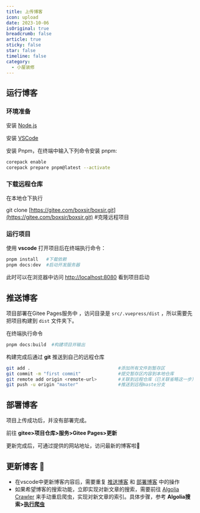 ```yaml
---
title: 上传博客
icon: upload
date: 2023-10-06
isOriginal: true 
breadcrumb: false
article: true
sticky: false
star: false
timeline: false
category:
  - 小屋装修
---
```


## 运行博客

### 环境准备

安装 [Node.js](https://nodejs.org/zh-cn)

安装 [VSCode](https://code.visualstudio.com/)

安装 Pnpm，在终端中输入下列命令安装 pnpm:

```sh
corepack enable
corepack prepare pnpm@latest --activate
```



### 下载远程仓库

在本地仓下执行

git clone [https://gitee.com/boxsir/boxsir.git](https://gitee.com/boxsir/boxsir.git)  #克隆远程项目



### 运行项目

使用 **vscode** 打开项目后在终端执行命令：

```sh
pnpm install   #下载依赖
pnpm docs:dev  #启动开发服务器
```

此时可以在浏览器中访问 [http://localhost:8080](http://localhost:8080) 看到项目启动 



## 推送博客

项目部署在Gitee Pages服务中 ，访问目录是 `src/.vuepress/dist` ，所以需要先把项目构建到 `dist` 文件夹下。

在终端执行命令

```sh
pnpm docs:build  #构建项目并输出
```

构建完成后通过 **git** 推送到自己的远程仓库

```sh
git add .                                 #添加所有文件到暂存区
git commit -m "first commit"              #提交暂存区内容到本地仓库
git remote add origin <remote-url>        #关联到远程仓库（已关联省略这一步）
git push -u origin "master"               #推送到远程maste分支
```



## 部署博客

项目上传成功后，并没有部署完成。

前往  **gitee>项目仓库>服务>Gitee Pages>更新**

更新完成后，可通过提供的网站地址，访问最新的博客啦🎉



## 更新博客 :pushpin:

- 在vscode中更新博客内容后，需要重复 [推送博客](#推送博客) 和 [部署博客](#部署博客) 中的操作
- 如果希望博客的搜索功能，立即实现对新文章的搜索，需要前往 [Algolia Crawler](https://crawler.algolia.com/admin/crawlers/) 来手动重启爬虫，实现对新文章的索引。具体步骤，参考 **Algolia搜索>[执行爬虫](/about/site/algolia.html#执行爬虫)**